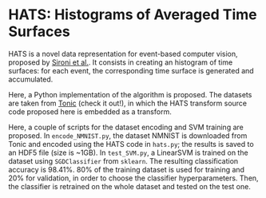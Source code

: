 # HATS: Histograms of Averaged Time Surfaces

HATS is a novel data representation for event-based computer vision, proposed by [Sironi et al.](https://arxiv.org/pdf/1803.07913.pdf). It consists in creating an histogram of time surfaces: for each event, the corresponding time surface is generated and accumulated. 

Here, a Python implementation of the algorithm is proposed. The datasets are taken from [Tonic](https://tonic.readthedocs.io/en/latest/index.html) (check it out!), in which the HATS transform source code proposed here is embedded as a transform.

Here, a couple of scripts for the dataset encoding and SVM training are proposed.
In `encode_NMNIST.py`, the dataset NMNIST is downloaded from Tonic and encoded using the HATS code in `hats.py`; the results is saved to an HDF5 file (size is ~1GB).
In `test_SVM.py`, a LinearSVM is trained on the dataset using `SGDClassifier` from `sklearn`. The resulting classification accuracy is 98.41%. 80% of the training dataset is used for training and 20% for validation, in order to choose the classifier hyperparameters. Then, the classifier is retrained on the whole dataset and tested on the test one.